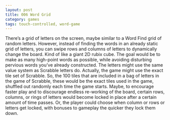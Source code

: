 ```yaml
---
layout: post
title: 006 Word Grid
category: games
tags: touch-controlled, word-game
---
```

There’s a grid of letters on the screen, maybe similar to a Word Find grid of random letters.  However, instead of finding the words in an already static grid of letters, you can swipe rows and columns of letters to dynamically change the board.  Kind of like a giant 2D rubix cube. The goal would be to make as many high-point words as possible, while avoiding disturbing pervious words you’ve already constructed.  The letters might use the same value system as Scrabble letters do.  Actually, the game might use the exact tile set of Scrabble.  So, the 100 tiles that are included in a bag of letters in the game of Scrabble, these would be the exact tiles used in the game, shuffled out randomly each time the game starts.  Maybe, to encourage faster play and to discourage endless re-working of the board, certain rows, columns, or rings of letters would become locked in place after a certain amount of time passes. Or, the player could choose when column or rows or letters get locked, with bonuses to gameplay the quicker they lock them down.